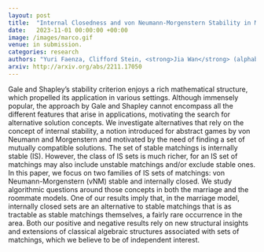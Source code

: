 ```yaml
---
layout: post
title:  "Internal Closedness and von Neumann-Morgenstern Stability in Matching Theory: Structures and Complexity"
date:   2023-11-01 00:00:00 +00:00
image: /images/marco.gif
venue: in submission.
categories: research
authors: "Yuri Faenza, Clifford Stein, <strong>Jia Wan</strong> (alphabetical order)"
arxiv: http://arxiv.org/abs/2211.17050
---
```

Gale and Shapley’s stability criterion enjoys a rich mathematical structure, which propelled its application in various settings. Although immensely popular, the approach by Gale and Shapley cannot encompass all the different features that arise in applications, motivating the search for alternative solution concepts. We investigate alternatives that rely on the concept of internal stability, a notion introduced for abstract games by von Neumann and Morgenstern and motivated by the need of finding a set of mutually compatible solutions. The set of stable matchings is internally stable (IS). However, the class of IS sets is much richer, for an IS set of matchings may also include unstable matchings and/or exclude stable ones. In this paper, we focus on two families of IS sets of matchings: von Neumann-Morgenstern (vNM) stable and internally closed. We study algorithmic questions around those concepts in both the marriage and the roommate models. One of our results imply that, in the marriage model, internally closed sets are an alternative to stable matchings that is as tractable as stable matchings themselves, a fairly rare occurrence in the area. Both our positive and negative results rely on new structural insights and extensions of classical algebraic structures associated with sets of matchings, which we believe to be of independent interest.